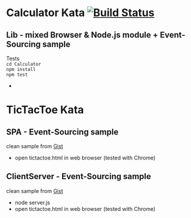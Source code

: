 Calculator Kata
[![Build Status](https://travis-ci.org/MikeBild/AppKatas.png?branch=master)](https://travis-ci.org/MikeBild/AppKatas)
====
Lib - mixed Browser & Node.js module + Event-Sourcing sample
----
Tests  
`cd Calculator`  
`npm install`  
`npm test` 

-
TicTacToe Kata
====
SPA - Event-Sourcing sample
----
clean sample from [Gist](https://gist.github.com/MikeBild/5926056)

* open tictactoe.html in web browser (tested with Chrome)


ClientServer - Event-Sourcing sample
----
clean sample from [Gist](https://gist.github.com/MikeBild/e10f1c3e90ce4d17022a)

* node server.js
* open tictactoe.html in web browser (tested with Chrome)